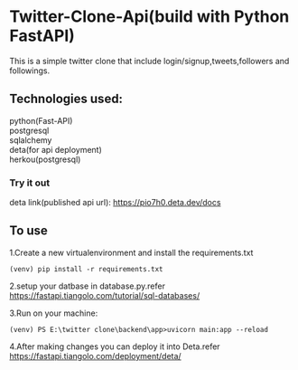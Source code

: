 # Twitter-Clone-Api(build with Python FastAPI)

This is a simple twitter clone that include login/signup,tweets,followers and followings.

## Technologies used:

python(Fast-API)  
postgresql  
sqlalchemy  
deta(for api deployment)  
herkou(postgresql)  

### Try it out

deta link(published api url): https://pio7h0.deta.dev/docs

## To use

1.Create a new virtualenvironment and install the requirements.txt 
```
(venv) pip install -r requirements.txt
```
2.setup your datbase in database.py.refer https://fastapi.tiangolo.com/tutorial/sql-databases/

3.Run on your machine:  
```
(venv) PS E:\twitter clone\backend\app>uvicorn main:app --reload
```
4.After making changes you can deploy it into Deta.refer https://fastapi.tiangolo.com/deployment/deta/



